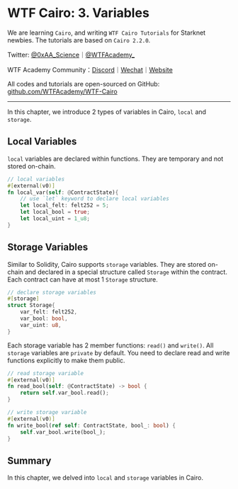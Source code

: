 # WTF Cairo: 3. Variables

We are learning `Cairo`, and writing `WTF Cairo Tutorials` for Starknet newbies. The tutorials are based on `Cairo 2.2.0`.

Twitter: [@0xAA_Science](https://twitter.com/0xAA_Science)｜[@WTFAcademy_](https://twitter.com/WTFAcademy_)

WTF Academy Community：[Discord](https://discord.gg/5akcruXrsk)｜[Wechat](https://docs.google.com/forms/d/e/1FAIpQLSe4KGT8Sh6sJ7hedQRuIYirOoZK_85miz3dw7vA1-YjodgJ-A/viewform?usp=sf_link)｜[Website](https://wtf.academy)

All codes and tutorials are open-sourced on GitHub: [github.com/WTFAcademy/WTF-Cairo](https://github.com/WTFAcademy/WTF-Cairo)

---

In this chapter, we introduce 2 types of variables in Cairo, `local` and `storage`.

## Local Variables

`local` variables are declared within functions. They are temporary and not stored on-chain.

```rust
// local variables
#[external(v0)]
fn local_var(self: @ContractState){
    // use `let` keyword to declare local variables 
    let local_felt: felt252 = 5;
    let local_bool = true;
    let local_uint = 1_u8;
}
```

## Storage Variables

Similar to Solidity, Cairo supports `storage` variables. They are stored on-chain and declared in a special structure called `Storage` within the contract. Each contract can have at most 1 `Storage` structure.

```rust
// declare storage variables
#[storage]
struct Storage{
    var_felt: felt252,
    var_bool: bool,
    var_uint: u8,
}
```

Each storage variable has 2 member functions: `read()` and `write()`. All `storage` variables are `private` by default. You need to declare read and write functions explicitly to make them public.

```rust
// read storage variable
#[external(v0)]
fn read_bool(self: @ContractState) -> bool {
    return self.var_bool.read();
}

// write storage variable
#[external(v0)]
fn write_bool(ref self: ContractState, bool_: bool) {
    self.var_bool.write(bool_);
}
```

## Summary

In this chapter, we delved into `local` and `storage` variables in Cairo.
